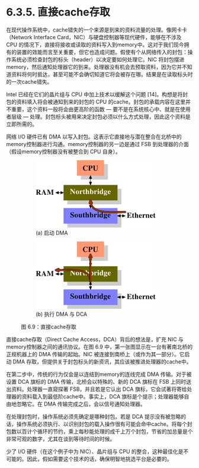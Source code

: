 # 6.3.5. 直接cache存取

在现代操作系统中，cache错失的一个来源是到来的资料流量的处理。像网卡卡（Network Interface Card，NIC）与硬盘控制器等现代硬件，能够在不涉及 CPU 的情况下，直接将接收或读取的资料写入到memory中。这对于我们现今拥有的装置的效能而言至关重要，但它也造成问题。假使有个从网络传入的封包：操作系统必须检查封包的标头（header）以决定要如何处理它。NIC 将封包摆进memory，然后通知处理器它的到来。处理器没有机会去预取资料，因为它并不知道资料将何时抵达，甚至可能不会确切知道它将会被存在哪。结果是在读取标头时的一次cache错失。

Intel 已经在它们的晶片组与 CPU 中加上技术以缓解这个问题 [14]。构想是将封包的资料填入将会被通知到来的封包的 CPU 的cache。封包的承载内容在这里并不重要，这个资料一般将会由更高阶的函数 –– 要不是在系统核心中、就是在使用者层级 –– 处理。封包标头被用来决定封包必须以什么方式处理，因此这个资料是立即所需的。

网络 I/O 硬件已有 DMA 以写入封包。这表示它直接地与潜在整合在北桥中的memory控制器进行沟通。memory控制器的另一边是通过 FSB 到处理器的介面（假设memory控制器没有被整合到 CPU 自身）。

<figure>
  <figure class="sub-figure">
    <img src="../../assets/figure-6.9a.png" alt="(a) 启动 DMA">
    <figcaption>(a) 启动 DMA</figcaption>
  </figure>
  <figure class="sub-figure">
    <img src="../../assets/figure-6.9b.png" alt="(b) 执行 DMA 与 DCA">
    <figcaption>(b) 执行 DMA 与 DCA</figcaption>
  </figure>
  <figcaption>图 6.9：直接cache存取</figcaption>
</figure>

直接cache存取（Direct Cache Access，DCA）背后的想法是，扩充 NIC 与memory控制器之间的通讯协议。在图 6.9 中，第一张图显示在一台有著南北桥的正规机器上的 DMA 传输的起始。NIC 被连接到南桥上（或作为其一部分）。它启动 DMA 存取，但提供关于封包标头的新资讯，其应该被推进处理器的cache中。

在第二步中，传统的行为仅会是以连结到memory的连线完成 DMA 传输。对于被设置 DCA 旗标的 DMA 传输，北桥会以特殊的、新的 DCA 旗标在 FSB 上同时送出资料。处理器一直窥探著 FSB，并且若是它认出 DCA 旗标，它会试著将寄给处理器的资料载入到最低阶cache中。事实上，DCA 旗标是个提示；处理器能够自由地忽略它。在 DMA 传输完成之后，会以信号通知处理器。

在处理封包时，操作系统必须先确定是哪种封包。若是 DCA 提示没有被忽略的话，操作系统必须执行、以识别封包的载入操作很有可能会命中cache。将每个封包数以百计个循环的节约，乘上每秒能处理的成千上万个封包，节省的加总量是个非常可观的数字，尤其在谈到等待时间的时候。

少了 I/O 硬件（在这个例子中为 NIC）、晶片组与 CPU 的整合，这种最佳化是不可能的。因此，假如需要这个技术的话，确保明智地挑选平台是必要的。

